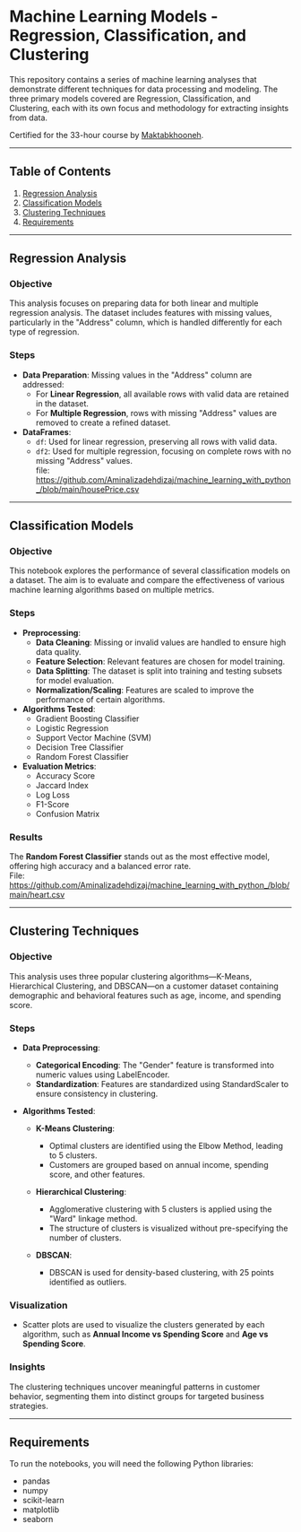 # Machine Learning Models - Regression, Classification, and Clustering

This repository contains a series of machine learning analyses that demonstrate different techniques for data processing and modeling. The three primary models covered are Regression, Classification, and Clustering, each with its own focus and methodology for extracting insights from data.

Certified for the 33-hour course by [Maktabkhooneh](https://maktabkhooneh.org/course/%DB%8C%D8%A7%D8%AF%DA%AF%DB%8C%D8%B1%DB%8C-%D9%85%D8%A7%D8%B4%DB%8C%D9%86-%D9%BE%D8%A7%DB%8C%D8%AA%D9%88%D9%86-mk1318/).

---

## Table of Contents

1. [Regression Analysis](#regression-analysis)
2. [Classification Models](#classification-models)
3. [Clustering Techniques](#clustering-techniques)
4. [Requirements](#requirements)


---

## Regression Analysis

### Objective
This analysis focuses on preparing data for both linear and multiple regression analysis. The dataset includes features with missing values, particularly in the "Address" column, which is handled differently for each type of regression.

### Steps
- **Data Preparation**: Missing values in the "Address" column are addressed:
  - For **Linear Regression**, all available rows with valid data are retained in the dataset.
  - For **Multiple Regression**, rows with missing "Address" values are removed to create a refined dataset.
- **DataFrames**:
  - `df`: Used for linear regression, preserving all rows with valid data.
  - `df2`: Used for multiple regression, focusing on complete rows with no missing "Address" values.  
file: https://github.com/Aminalizadehdizaj/machine_learning_with_python_/blob/main/housePrice.csv  
---

## Classification Models

### Objective
This notebook explores the performance of several classification models on a dataset. The aim is to evaluate and compare the effectiveness of various machine learning algorithms based on multiple metrics.

### Steps
- **Preprocessing**:
  - **Data Cleaning**: Missing or invalid values are handled to ensure high data quality.
  - **Feature Selection**: Relevant features are chosen for model training.
  - **Data Splitting**: The dataset is split into training and testing subsets for model evaluation.
  - **Normalization/Scaling**: Features are scaled to improve the performance of certain algorithms.
- **Algorithms Tested**:
  - Gradient Boosting Classifier
  - Logistic Regression
  - Support Vector Machine (SVM)
  - Decision Tree Classifier
  - Random Forest Classifier
- **Evaluation Metrics**:
  - Accuracy Score
  - Jaccard Index
  - Log Loss
  - F1-Score
  - Confusion Matrix

### Results
The **Random Forest Classifier** stands out as the most effective model, offering high accuracy and a balanced error rate.  
File: https://github.com/Aminalizadehdizaj/machine_learning_with_python_/blob/main/heart.csv

---

## Clustering Techniques

### Objective
This analysis uses three popular clustering algorithms—K-Means, Hierarchical Clustering, and DBSCAN—on a customer dataset containing demographic and behavioral features such as age, income, and spending score.

### Steps
- **Data Preprocessing**:
  - **Categorical Encoding**: The "Gender" feature is transformed into numeric values using LabelEncoder.
  - **Standardization**: Features are standardized using StandardScaler to ensure consistency in clustering.
  
- **Algorithms Tested**:
  - **K-Means Clustering**:
    - Optimal clusters are identified using the Elbow Method, leading to 5 clusters.
    - Customers are grouped based on annual income, spending score, and other features.
  
  - **Hierarchical Clustering**:
    - Agglomerative clustering with 5 clusters is applied using the "Ward" linkage method.
    - The structure of clusters is visualized without pre-specifying the number of clusters.
  
  - **DBSCAN**:
    - DBSCAN is used for density-based clustering, with 25 points identified as outliers.
  
### Visualization
- Scatter plots are used to visualize the clusters generated by each algorithm, such as **Annual Income vs Spending Score** and **Age vs Spending Score**.

### Insights
The clustering techniques uncover meaningful patterns in customer behavior, segmenting them into distinct groups for targeted business strategies.

---

## Requirements

To run the notebooks, you will need the following Python libraries:
- pandas
- numpy
- scikit-learn
- matplotlib
- seaborn
